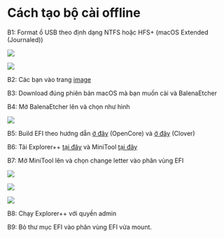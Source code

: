 # Cách tạo bộ cài offline

B1: Format ổ USB theo định dạng NTFS hoặc HFS+ (macOS Extended (Journaled))

![](https://everythingforhackintosher.files.wordpress.com/2021/09/cleanshot-2021-09-26-at-23.01.00.png?w=352)

![](https://everythingforhackintosher.files.wordpress.com/2021/09/cleanshot-2021-09-26-at-22.59.38.png?w=1024)

B2: Các bạn vào trang [image](https://heavietnam.ga/image/)

B3: Download đúng phiên bản macOS mà bạn muốn cài và BalenaEtcher

B4: Mở BalenaEtcher lên và chọn như hình

![](https://everythingforhackintosher.files.wordpress.com/2021/09/cleanshot-2021-09-26-at-23.01.44-1.png?w=987)

B5: Build EFI theo hướng dẫn [ở đây](https://heavietnam.ga/2021/11/23/cach-tao-efi-cho-opencore/) (OpenCore) và [ở đây](https://heavietnam.ga/2021/11/23/cach-tao-efi-clover/) (Clover)

B6: Tải Explorer++ [tại đây](https://explorerplusplus.com/download) và MiniTool [tại đây](https://www.partitionwizard.com/free-partition-manager.html)

B7: Mở MiniTool lên và chọn change letter vào phân vùng EFI

![](https://everythingforhackintosher.files.wordpress.com/2021/09/cleanshot-2021-09-26-at-23.06.20.png?w=663)

![](https://everythingforhackintosher.files.wordpress.com/2021/09/cleanshot-2021-09-26-at-23.06.56.png?w=679)

![](https://everythingforhackintosher.files.wordpress.com/2021/09/cleanshot-2021-09-26-at-23.05.55.png?w=679)

B8: Chạy Explorer++ với quyền admin

B9: Bỏ thư mục EFI vào phân vùng EFI vừa mount.

